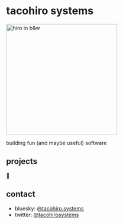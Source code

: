 # tacohiro systems

<img src="https://www.tacohiro.systems/ceo.webp" height="300" alt="hiro in b&w">

building fun (and maybe useful) software

## projects

🚧

## contact

- bluesky: [@tacohiro.systems](https://bsky.app/profile/tacohiro.systems)
- twitter: [@tacohirosystems](https://twitter.com/tacohirosystems)
